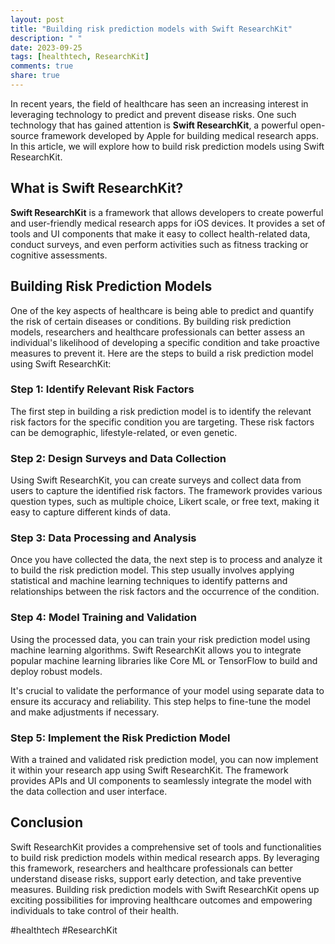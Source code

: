 ```yaml
---
layout: post
title: "Building risk prediction models with Swift ResearchKit"
description: " "
date: 2023-09-25
tags: [healthtech, ResearchKit]
comments: true
share: true
---
```


In recent years, the field of healthcare has seen an increasing interest in leveraging technology to predict and prevent disease risks. One such technology that has gained attention is **Swift ResearchKit**, a powerful open-source framework developed by Apple for building medical research apps. In this article, we will explore how to build risk prediction models using Swift ResearchKit.

## What is Swift ResearchKit?

**Swift ResearchKit** is a framework that allows developers to create powerful and user-friendly medical research apps for iOS devices. It provides a set of tools and UI components that make it easy to collect health-related data, conduct surveys, and even perform activities such as fitness tracking or cognitive assessments.

## Building Risk Prediction Models

One of the key aspects of healthcare is being able to predict and quantify the risk of certain diseases or conditions. By building risk prediction models, researchers and healthcare professionals can better assess an individual's likelihood of developing a specific condition and take proactive measures to prevent it. Here are the steps to build a risk prediction model using Swift ResearchKit:

### Step 1: Identify Relevant Risk Factors

The first step in building a risk prediction model is to identify the relevant risk factors for the specific condition you are targeting. These risk factors can be demographic, lifestyle-related, or even genetic.

### Step 2: Design Surveys and Data Collection

Using Swift ResearchKit, you can create surveys and collect data from users to capture the identified risk factors. The framework provides various question types, such as multiple choice, Likert scale, or free text, making it easy to capture different kinds of data.

### Step 3: Data Processing and Analysis

Once you have collected the data, the next step is to process and analyze it to build the risk prediction model. This step usually involves applying statistical and machine learning techniques to identify patterns and relationships between the risk factors and the occurrence of the condition.

### Step 4: Model Training and Validation

Using the processed data, you can train your risk prediction model using machine learning algorithms. Swift ResearchKit allows you to integrate popular machine learning libraries like Core ML or TensorFlow to build and deploy robust models.

It's crucial to validate the performance of your model using separate data to ensure its accuracy and reliability. This step helps to fine-tune the model and make adjustments if necessary.

### Step 5: Implement the Risk Prediction Model

With a trained and validated risk prediction model, you can now implement it within your research app using Swift ResearchKit. The framework provides APIs and UI components to seamlessly integrate the model with the data collection and user interface.

## Conclusion

Swift ResearchKit provides a comprehensive set of tools and functionalities to build risk prediction models within medical research apps. By leveraging this framework, researchers and healthcare professionals can better understand disease risks, support early detection, and take preventive measures. Building risk prediction models with Swift ResearchKit opens up exciting possibilities for improving healthcare outcomes and empowering individuals to take control of their health.

#healthtech #ResearchKit